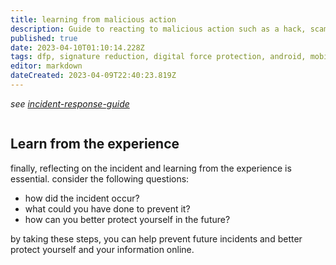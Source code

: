 ```yaml
---
title: learning from malicious action
description: Guide to reacting to malicious action such as a hack, scam, breached data, or cyber incident
published: true
date: 2023-04-10T01:10:14.228Z
tags: dfp, signature reduction, digital force protection, android, mobile, account authentication, hacked, scammed, scam, leak,
editor: markdown
dateCreated: 2023-04-09T22:40:23.819Z
---
```


_see [incident-response-guide](../incident-response-guide.md)_
```toc
```
##  Learn from the experience
  
finally, reflecting on the incident and learning from the experience is essential. consider the following questions:
- how did the incident occur?
- what could you have done to prevent it?
- how can you better protect yourself in the future?
  
by taking these steps, you can help prevent future incidents and better protect yourself and your information online.